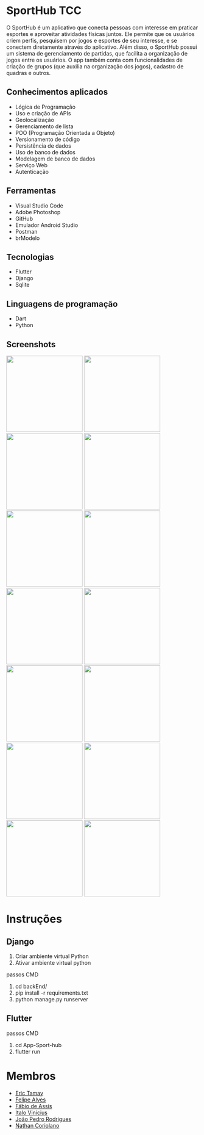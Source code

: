 # SportHub TCC
O SportHub é um aplicativo que conecta pessoas com interesse em praticar esportes e aproveitar atividades físicas juntos. Ele permite que os usuários criem perfis, pesquisem por jogos e esportes de seu interesse, e se conectem diretamente através do aplicativo. Além disso, o SportHub possui um sistema de gerenciamento de partidas, que facilita a organização de jogos entre os usuários. O app também conta com funcionalidades de criação de grupos (que auxilia na organização dos jogos), cadastro de quadras e outros.

## Conhecimentos aplicados
- Lógica de Programação
- Uso e criação de APIs
- Geolocalização
- Gerenciamento de lista
- POO (Programação Orientada a Objeto)
- Versionamento de código
- Persistência de dados
- Uso de banco de dados
- Modelagem de banco de dados
- Serviço Web
- Autenticação

## Ferramentas
- Visual Studio Code
- Adobe Photoshop
- GitHub
- Emulador Android Studio
- Postman
- brModelo

## Tecnologias
- Flutter
- Django
- Sqlite

## Linguagens de programação
- Dart
- Python

## Screenshots
<img src="https://user-images.githubusercontent.com/70725675/225819151-bb1290a2-b52b-4e20-9af3-314520113d43.png" width="200"/> <img src="https://user-images.githubusercontent.com/70725675/225819172-0080a771-0670-4beb-90c8-9fc9ffc64684.png" width="200"/> <img src="https://user-images.githubusercontent.com/70725675/225819238-90b766fb-911e-41cb-90c8-7db5f92b538d.png" width="200"/> <img src="https://user-images.githubusercontent.com/70725675/225819253-b3a420d1-8385-43db-9071-ec0912f11efe.png" width="200"/> <img src="https://user-images.githubusercontent.com/70725675/225819258-56212221-ac8f-43fd-95d8-83065fbf6555.png" width="200"/> <img src="https://user-images.githubusercontent.com/70725675/225819287-058791aa-92c5-46f5-b183-5176e9fe584c.png" width="200"/> <img src="https://user-images.githubusercontent.com/70725675/225819289-43e807cd-82b3-4322-aa54-104c98635f25.png" width="200"/> <img src="https://user-images.githubusercontent.com/70725675/225819304-4ad6741e-70a6-484f-979a-629bf0d5fe18.png" width="200"/> <img src="https://user-images.githubusercontent.com/70725675/225819308-26329552-3d8f-4c74-9b3a-9f99ec983085.png" width="200"/> <img src="https://user-images.githubusercontent.com/70725675/225819339-bae3b644-a516-4d5a-ab68-658cf317be64.png" width="200"/> <img src="https://user-images.githubusercontent.com/70725675/225819343-cf000491-b4bf-4230-a5a7-b4f4d047025f.png" width="200"/> <img src="https://user-images.githubusercontent.com/70725675/225819354-aefc80ea-9ccc-4ba8-be8e-70a267186650.png" width="200"/> <img src="https://user-images.githubusercontent.com/70725675/225819363-e1425f4a-b1a0-4f68-a085-4a093f5f0d03.png" width="200"/> <img src="https://user-images.githubusercontent.com/70725675/225819371-1eab0b72-c288-4a80-a43a-6d1df5eaed19.png" width="200"/>

# Instruções

## Django
1. Criar ambiente virtual Python
2. Ativar ambiente virtual python

passos CMD
1. cd backEnd/
2. pip install -r requirements.txt
3. python manage.py runserver


## Flutter
passos CMD
1. cd App-Sport-hub
2. flutter run

# Membros
- <a href="https://github.com/erictamay93" target="_blank">Eric Tamay<a>
- <a href="https://github.com/AlvesFel1pe" target="_blank">Felipe Alves<a>
- <a href="https://github.com/fabioassisceub" target="_blank">Fábio de Assis<a>
- <a href="https://github.com/Italo-Neves" target="_blank">Italo Vinícius<a>
- <a href="https://github.com/joaopedro-r" target="_blank">João Pedro Rodrigues<a>
- <a href="https://github.com/Italo-Neves" target="_blank">Nathan Coriolano<a>
